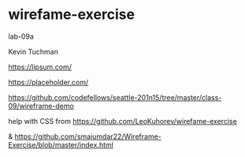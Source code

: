 # wirefame-exercise
lab-09a

Kevin Tuchman

https://lipsum.com/

https://placeholder.com/

https://github.com/codefellows/seattle-201n15/tree/master/class-09/wireframe-demo

help with CSS from https://github.com/LeoKuhorev/wirefame-exercise

& https://github.com/smajumdar22/Wireframe-Exercise/blob/master/index.html